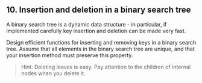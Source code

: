 ## 10. Insertion and deletion in a binary search tree

A binary search tree is a dynamic data structure - in particular, if implemented carefully key insertion and deletion can be made very fast.

Design efficient functions for inserting and removing keys in a binary search tree. Assume that all elements in the binary search tree are unique, and that your insertion method must preserve this property.

> Hint: Deleting leaves is easy. Pay attention to the children of internal nodes when you delete it.
